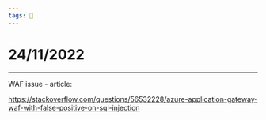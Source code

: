 ```yaml
---
tags: 📆
---
```


# 24/11/2022
---

WAF issue - article:

https://stackoverflow.com/questions/56532228/azure-application-gateway-waf-with-false-positive-on-sql-injection
